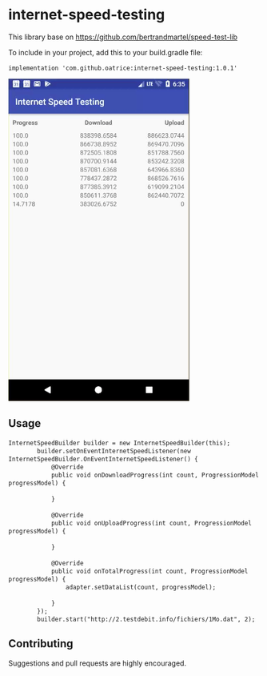 # internet-speed-testing
This library base on https://github.com/bertrandmartel/speed-test-lib

To include in your project, add this to your build.gradle file:
```
implementation 'com.github.oatrice:internet-speed-testing:1.0.1'
```

![Demo](screenshot/screen1.gif)

## Usage
```
InternetSpeedBuilder builder = new InternetSpeedBuilder(this);
        builder.setOnEventInternetSpeedListener(new InternetSpeedBuilder.OnEventInternetSpeedListener() {
            @Override
            public void onDownloadProgress(int count, ProgressionModel progressModel) {

            }

            @Override
            public void onUploadProgress(int count, ProgressionModel progressModel) {

            }

            @Override
            public void onTotalProgress(int count, ProgressionModel progressModel) {
                adapter.setDataList(count, progressModel);

            }
        });
        builder.start("http://2.testdebit.info/fichiers/1Mo.dat", 2);
```

## Contributing
Suggestions and pull requests are highly encouraged.
